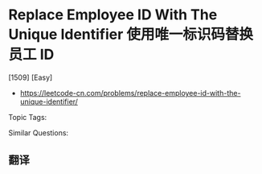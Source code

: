 # Replace Employee ID With The Unique Identifier 使用唯一标识码替换员工 ID

[1509] [Easy]

- https://leetcode-cn.com/problems/replace-employee-id-with-the-unique-identifier/

Topic Tags:

Similar Questions:

## 翻译
